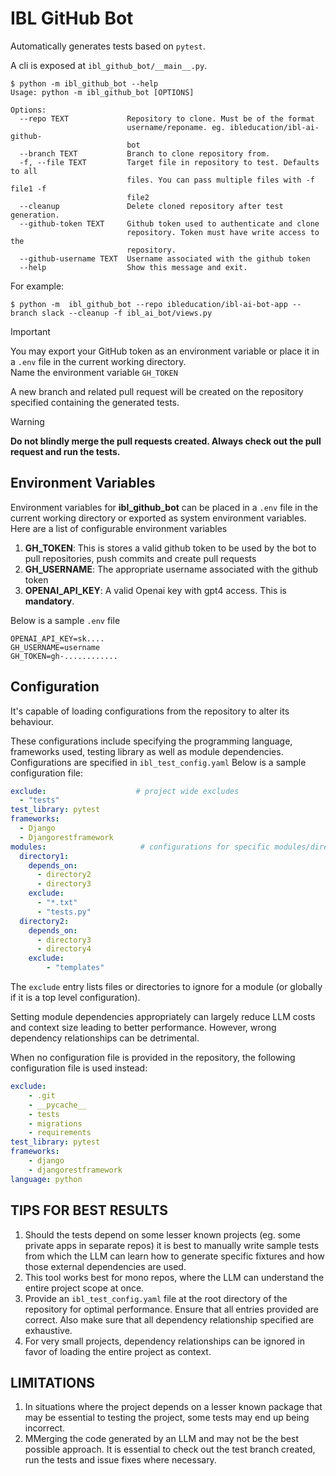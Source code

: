# IBL GitHub Bot

Automatically generates tests based on `pytest`.

A cli is exposed at `ibl_github_bot/__main__.py`.

```shell
$ python -m ibl_github_bot --help
Usage: python -m ibl_github_bot [OPTIONS]

Options:
  --repo TEXT             Repository to clone. Must be of the format
                          username/reponame. eg. ibleducation/ibl-ai-github-
                          bot
  --branch TEXT           Branch to clone repository from.
  -f, --file TEXT         Target file in repository to test. Defaults to all
                          files. You can pass multiple files with -f file1 -f
                          file2
  --cleanup               Delete cloned repository after test generation.
  --github-token TEXT     Github token used to authenticate and clone
                          repository. Token must have write access to the
                          repository.
  --github-username TEXT  Username associated with the github token
  --help                  Show this message and exit.
```

For example:
```shell
$ python -m  ibl_github_bot --repo ibleducation/ibl-ai-bot-app --branch slack --cleanup -f ibl_ai_bot/views.py
```

> [!IMPORTANT]
> You may export your GitHub token as an environment variable or place it in a `.env` file in the current working directory. \
> Name the environment variable `GH_TOKEN` 

A new branch and related pull request will be created on the repository specified containing the generated tests. 

> [!WARNING]
> **Do not blindly merge the pull requests created. Always check out the pull request and run the tests.**

## Environment Variables
Environment variables for **ibl_github_bot** can be placed in a `.env` file in the current working directory or exported as system environment variables. 
Here are a list of configurable environment variables

1. **GH_TOKEN**: This is stores a valid github token to be used by the bot to pull repositories, push commits and create pull requests
2. **GH_USERNAME**: The appropriate username associated with the github token
3. **OPENAI_API_KEY**: A valid Openai key with gpt4 access. This is **mandatory**.

Below is a sample `.env` file
```
OPENAI_API_KEY=sk....
GH_USERNAME=username
GH_TOKEN=gh-............
```

## Configuration

It's capable of loading configurations from the repository to alter its behaviour.

These configurations include specifying the programming language, frameworks used, testing library as well as module dependencies. Configurations are specified in `ibl_test_config.yaml`
Below is a sample configuration file:

```yaml
exclude:                    # project wide excludes
  - "tests"
test_library: pytest
frameworks: 
  - Django
  - Djangorestframework
modules:                     # configurations for specific modules/directories.
  directory1:
    depends_on:
      - directory2
      - directory3
    exclude:
      - "*.txt"
      - "tests.py"
  directory2:
    depends_on:
      - directory3
      - directory4
    exclude:
        - "templates"

```

The `exclude` entry lists files or directories to ignore for a module (or globally if it is a top level configuration).

Setting module dependencies appropriately can largely reduce LLM costs and context size leading to better performance. However, wrong dependency relationships can be detrimental.

When no configuration file is provided in the repository, the following configuration file is used instead:

```yaml
exclude:
    - .git
    - __pycache__
    - tests
    - migrations
    - requirements
test_library: pytest
frameworks:
    - django
    - djangorestframework
language: python
```

## TIPS FOR BEST RESULTS

1. Should the tests depend on some lesser known projects (eg. some private apps in separate repos) it is best to manually write sample tests from which the LLM can 
learn how to generate specific fixtures and how those external dependencies are used.
2. This tool works best for mono repos, where the LLM can understand the entire project scope at once.
3. Provide an `ibl_test_config.yaml` file at the root directory of the repository for optimal performance. Ensure that all entries provided are correct. Also make sure that all dependency relationship specified are exhaustive. 
4. For very small projects, dependency relationships can be ignored in favor of loading the entire project as context.

## LIMITATIONS

1. In situations where the project depends on a lesser known package that may be essential to testing the project, some tests may end up being incorrect.
2. MMerging the code generated by an LLM and may not be the best possible approach. It is essential to check out the test branch created, run the tests and issue fixes where necessary. 

